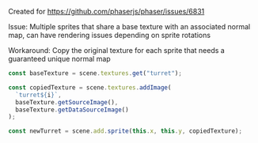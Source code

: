 Created for https://github.com/phaserjs/phaser/issues/6831

Issue: Multiple sprites that share a base texture with an associated normal map, can have rendering issues depending on sprite rotations

Workaround: Copy the original texture for each sprite that needs a guaranteed unique normal map

```js
const baseTexture = scene.textures.get("turret");

const copiedTexture = scene.textures.addImage(
  `turret${i}`,
  baseTexture.getSourceImage(),
  baseTexture.getDataSourceImage()
);

const newTurret = scene.add.sprite(this.x, this.y, copiedTexture);
```
